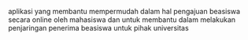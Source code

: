aplikasi yang membantu mempermudah dalam hal pengajuan beasiswa secara online oleh mahasiswa dan untuk membantu  dalam melakukan penjaringan penerima beasiswa untuk pihak universitas